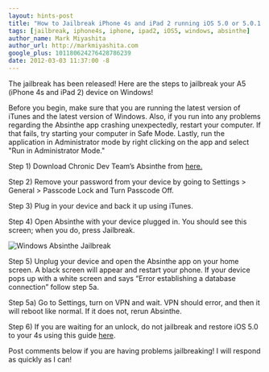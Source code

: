 ```yaml
---
layout: hints-post
title: "How to Jailbreak iPhone 4s and iPad 2 running iOS 5.0 or 5.0.1 [Windows Update]"
tags: [jailbreak, iphone4s, iphone, ipad2, iOS5, windows, absinthe]
author_name: Mark Miyashita
author_url: http://markmiyashita.com
google_plus: 101180624276428786239
date: 2012-03-03 11:37:00 -8
---
```


The jailbreak has been released! Here are the steps to jailbreak your A5 (iPhone 4s and iPad 2) device on Windows!

Before you begin, make sure that you are running the latest version of iTunes and the latest version of Windows. Also, if you run into any problems regarding the Absinthe app crashing unexpectedly, restart your computer. If that fails, try starting your computer in Safe Mode. Lastly, run the application in Administrator mode by right clicking on the app and select "Run in Administrator Mode."

Step 1) Download Chronic Dev Team’s Absinthe from <a href="http://cache.greenpois0n.com/dl/absinthe-win-0.2.zip">here.</a>

Step 2) Remove your password from your device by going to Settings > General > Passcode Lock and Turn Passcode Off.

Step 3) Plug in your device and back it up using iTunes.

Step 4) Open Absinthe with your device plugged in. You should see this screen; when you do, press Jailbreak.

<img class="clear blog-image-full-border" src="{{site.url}}/images/windowsabsinthe.jpg" title="Windows Absinthe Jailbreak">

Step 5) Unplug your device and open the Absinthe app on your home screen. A black screen will appear and restart your phone. If your device pops up with a white screen and says “Error establishing a database connection” follow step 5a.

Step 5a) Go to Settings, turn on VPN and wait. VPN should error, and then it will reboot like normal. If it does not, rerun Absinthe.

Step 6) If you are waiting for an unlock, do not jailbreak and restore iOS 5.0 to your 4s using this guide <a href="{{site.url}}/how-to-restore-your-iphone-ipod-touch-or-ipad/">here</a>.

Post comments below if you are having problems jailbreaking! I will respond as quickly as I can!